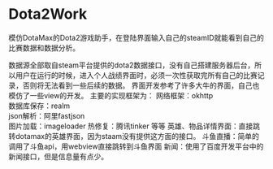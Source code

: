 # Dota2Work
模仿DotaMax的Dota2游戏助手，在登陆界面输入自己的steamID就能看到自己的比赛数据和数据分析。

数据源全部取自steam平台提供的dota2数据接口，没有自己搭建服务器后台，所以用户在运行的时候，进入个人战绩界面时，必须一次性获取完所有自己的比赛记录，否则将无法看到一些后续的数据。
界面开发参考了许多大牛的界面，自己也模仿了一些view的开发。
主要的实现框架为：
网络框架：okhttp  
数据库保存：realm  
json解析：阿里fastjson  
图片加载：imageloader 
热修复：腾讯tinker   等等
英雄、物品详情界面：直接跳转dotamax的英雄界面，因为staam没有提供这方面的接口。
斗鱼直播：简单的调用了斗鱼api，用webview直接跳转到斗鱼界面
新闻：使用了百度开发平台中的新闻接口，但是信息量有点少。

